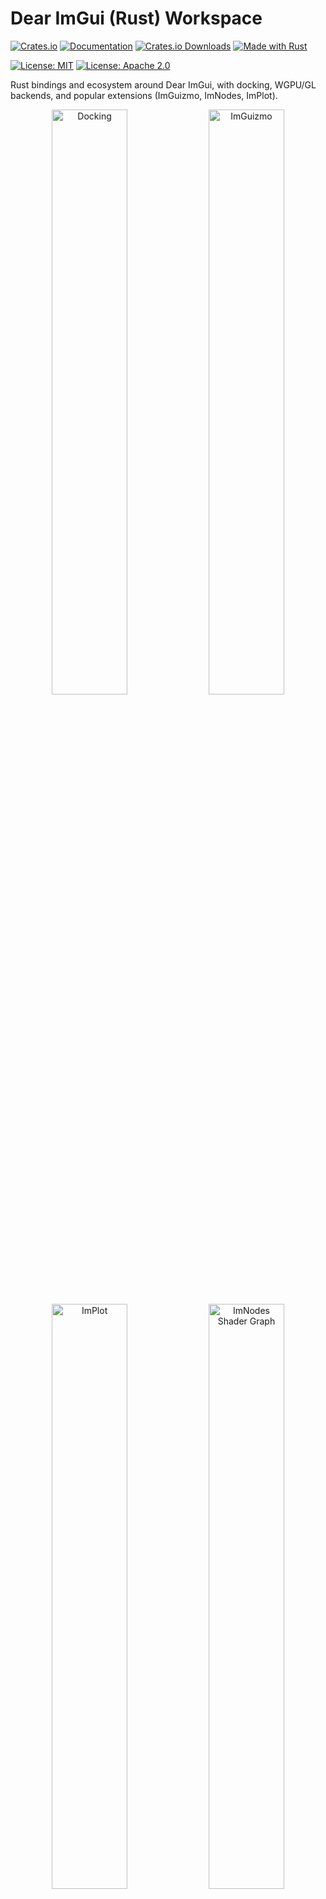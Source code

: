 # Dear ImGui (Rust) Workspace

[![Crates.io](https://img.shields.io/crates/v/dear-imgui-rs.svg)](https://crates.io/crates/dear-imgui-rs)
[![Documentation](https://docs.rs/dear-imgui-rs/badge.svg)](https://docs.rs/dear-imgui-rs)
[![Crates.io Downloads](https://img.shields.io/crates/d/dear-imgui-rs.svg)](https://crates.io/crates/dear-imgui-rs)
[![Made with Rust](https://img.shields.io/badge/made%20with-Rust-orange.svg)](https://www.rust-lang.org)

[![License: MIT](https://img.shields.io/badge/License-MIT-yellow.svg)](https://opensource.org/licenses/MIT)
[![License: Apache 2.0](https://img.shields.io/badge/License-Apache%202.0-blue.svg)](https://opensource.org/licenses/Apache-2.0)

Rust bindings and ecosystem around Dear ImGui, with docking, WGPU/GL backends, and popular extensions (ImGuizmo, ImNodes, ImPlot).

<p align="center">
  <img src="https://raw.githubusercontent.com/Latias94/dear-imgui/main/screenshots/game-engine-docking.png" alt="Docking" width="49%"/>
  <img src="https://raw.githubusercontent.com/Latias94/dear-imgui/main/screenshots/imguizmo-basic.png" alt="ImGuizmo" width="49%"/>
  <br/>
  <img src="https://raw.githubusercontent.com/Latias94/dear-imgui/main/screenshots/implot-basic.png" alt="ImPlot" width="49%"/>
  <img src="https://raw.githubusercontent.com/Latias94/dear-imgui/main/screenshots/imnodes-basic.png" alt="ImNodes Shader Graph" width="49%"/>
</p>

## What’s in this repo

- Core
  - `dear-imgui-sys` — low‑level FFI via cimgui (docking branch), bindgen against Dear ImGui v1.92.3
  - `dear-imgui-rs` — safe, idiomatic Rust API (RAII + builder style similar to imgui-rs)
  - Backends: `dear-imgui-wgpu`, `dear-imgui-glow`, `dear-imgui-winit`
- Extensions
  - `dear-imguizmo` — 3D gizmo (cimguizmo C API) + a pure‑Rust GraphEditor
  - `dear-imnodes` — node editor (cimnodes C API)
  - `dear-implot` — plotting (cimplot C API)

All crates are maintained together in this workspace.

## Hello, ImGui (Hello World)

```rust
use dear_imgui_rs::*;

let mut ctx = Context::create();
let ui = ctx.frame();
ui.window("Hello")
  .size([300.0, 120.0], Condition::FirstUseEver)
  .build(|| {
      ui.text("Hello, world!");
      if ui.button("Click me") { println!("clicked"); }
  });
// Rendering is done by a backend (e.g. dear-imgui-wgpu or dear-imgui-glow)

// Tip: For fallible creation, use `Context::try_create()`
```

## Examples

```bash
# Clone with submodules
git clone https://github.com/Latias94/dear-imgui-rs
git submodule update --init --recursive

# Core & docking
cargo run -p dear-imgui-examples --bin game_engine_docking

# Extensions
cargo run -p dear-imgui-examples --bin imguizmo_basic   --features dear-imguizmo
cargo run -p dear-imgui-examples --bin imnodes_basic    --features dear-imnodes
cargo run -p dear-imgui-examples --bin implot_basic     --features dear-implot
```

Tip: The ImNodes example includes multiple tabs (Hello, Multi-Editor, Style, Advanced Style, Save/Load, Color Editor, Shader Graph, MiniMap Callback).

See `examples/README.md` for a curated index and the planned from‑easy‑to‑advanced layout.

## Installation

```toml
[dependencies]
dear-imgui-rs = "0.3"
# choose a backend + platform integration
dear-imgui-wgpu = "0.3"   # or dear-imgui-glow
dear-imgui-winit = "0.3"
```

## Build Strategy

- Default: build from source on all platforms. Prebuilt binaries are optional and off by default.
- Windows: we publish prebuilt packages (MD/MT, with/without `freetype`). Linux/macOS may have CI artifacts but are not used automatically.
- Opt-in prebuilt download from Release: enable either the crate feature `prebuilt` or set `<CRATE>_SYS_USE_PREBUILT=1`. Otherwise builds only use prebuilt when you explicitly point to them (e.g., `<CRATE>_SYS_LIB_DIR` or `<CRATE>_SYS_PREBUILT_URL`).

Env vars per -sys crate:
- `<CRATE>_SYS_LIB_DIR` — link from a dir containing the static lib
- `<CRATE>_SYS_PREBUILT_URL` — explicit URL to `.a/.lib` or `.tar.gz` (always honored)
- `<CRATE>_SYS_USE_PREBUILT=1` — allow auto download from GitHub Releases
- `<CRATE>_SYS_PACKAGE_DIR` — local dir with `.tar.gz` packages
- `<CRATE>_SYS_CACHE_DIR` — cache root for downloads/extraction
- `<CRATE>_SYS_SKIP_CC` — skip C/C++ compilation
- `<CRATE>_SYS_FORCE_BUILD` — force source build
- `IMGUI_SYS_USE_CMAKE` / `IMPLOT_SYS_USE_CMAKE` — prefer CMake when available; otherwise cc
- `CARGO_NET_OFFLINE=true` — forbid network; use only local packages or repo prebuilt

Freetype: enable once anywhere. Turning on `freetype` in any extension (imnodes/imguizmo/implot) propagates to `dear-imgui-sys`. When using a prebuilt `dear-imgui-sys` with freetype, ensure the package manifest includes `features=freetype` (our packager writes this).

Quick examples (enable auto prebuilt download):

- Feature: `cargo build -p dear-imgui-sys --features prebuilt`
- Env (Unix): `IMGUI_SYS_USE_PREBUILT=1 cargo build -p dear-imgui-sys`
- Env (Windows PowerShell): `$env:IMGUI_SYS_USE_PREBUILT='1'; cargo build -p dear-imgui-sys`

## Compatibility (Latest)

The workspace follows a release-train model. The table below lists the latest, recommended combinations. See [docs/COMPATIBILITY.md](https://github.com/Latias94/dear-imgui-rs/blob/main/docs/COMPATIBILITY.md) for full history and upgrade notes.

Core

| Crate           | Version | Notes                                     |
|-----------------|---------|-------------------------------------------|
| dear-imgui-rs   | 0.3.x   | Safe Rust API over dear-imgui-sys         |
| dear-imgui-sys  | 0.2.x   | Binds Dear ImGui v1.92.3 (docking branch) |

Backends

| Crate            | Version | External deps         | Notes |
|------------------|---------|-----------------------|-------|
| dear-imgui-wgpu  | 0.3.x   | wgpu = 26             |       |
| dear-imgui-glow  | 0.3.x   | glow = 0.16           |       |
| dear-imgui-winit | 0.3.x   | winit = 0.30.12       |       |

Extensions

| Crate         | Version | Requires dear-imgui-rs | Sys crate         | Notes |
|---------------|---------|------------------------|-------------------|-------|
| dear-implot   | 0.3.x   | 0.3.x                  | dear-implot-sys 0.2.x |     |
| dear-imnodes  | 0.2.x   | 0.3.x                  | dear-imnodes-sys 0.1.x |     |
| dear-imguizmo | 0.2.x   | 0.3.x                  | dear-imguizmo-sys 0.1.x |    |

Maintenance rules

- Upgrade dear-imgui-sys together with all -sys extensions to avoid C ABI/API drift.
- dear-imgui-rs upgrades may require minor changes in backends/extensions if public APIs changed.
- Backend external deps (wgpu/winit/glow) have their own breaking cycles and may drive backend bumps independently.

### CI (Prebuilt Binaries)

- Workflow: `.github/workflows/prebuilt-binaries.yml`
  - Inputs:
    - `tag` (release) or `branch` (manual; default `main`)
    - `crates`: comma-separated list (`all`, `dear-imgui-sys`, `dear-implot-sys`, `dear-imnodes-sys`, `dear-imguizmo-sys`)
  - Artifacts (branch builds) or Release assets (tag builds) include `.tar.gz` packages named:
    `dear-<name>-prebuilt-<version>-<target>-static[-mt|-md].tar.gz`
  - Release download URLs default to owner/repo configured in `tools/build-support/src/lib.rs`.
    Override via env: `BUILD_SUPPORT_GH_OWNER`, `BUILD_SUPPORT_GH_REPO`.


## Version & FFI

- FFI layer is generated from the cimgui “docking” branch matching Dear ImGui v1.92.3.
- We avoid the C++ ABI by using the C API + bindgen. The safe layer mirrors imgui-rs style (RAII + builder).

## Crates (workspace)

```text
dear-imgui-rs/         # Safe Rust bindings (renamed from dear-imgui)
dear-imgui-sys/        # cimgui FFI (docking; ImGui v1.92.3)
backends/
  dear-imgui-wgpu/     # WGPU renderer
  dear-imgui-glow/     # OpenGL renderer
  dear-imgui-winit/    # Winit platform
extensions/
  dear-imguizmo/       # ImGuizmo + pure‑Rust GraphEditor
  dear-imnodes/        # ImNodes (node editor)
  dear-implot/         # ImPlot (plotting)
```

## Limitations

- **Multi-viewport support**: Currently not supported
- **WebAssembly (WASM)**: Currently not supported

## Related Projects

If you're working with graphics applications in Rust, you might also be interested in:

- **[asset-importer](https://github.com/Latias94/asset-importer)** - A comprehensive Rust binding for the latest [Assimp](https://github.com/assimp/assimp) 3D asset import library, providing robust 3D model loading capabilities for graphics applications
- **[boxdd](https://github.com/Latias94/boxdd)** - Safe, ergonomic Rust bindings for Box2D v3.

## Acknowledgments

This project builds upon the excellent work of several other projects:

- **[Dear ImGui](https://github.com/ocornut/imgui)** by Omar Cornut - The original C++ immediate mode GUI library
- **[imgui-rs](https://github.com/imgui-rs/imgui-rs)** - Provided the API design patterns and inspiration for the Rust binding approach
- **[easy-imgui-rs](https://github.com/rodrigorc/easy-imgui-rs/)** by rodrigorc
- **[imgui-wgpu-rs](https://github.com/Yatekii/imgui-wgpu-rs/)** - Provided reference implementation for WGPU backend integration

## License

Dual-licensed under either of:

- Apache License, Version 2.0 (<http://www.apache.org/licenses/LICENSE-2.0>)
- MIT license (<http://opensource.org/licenses/MIT>)

